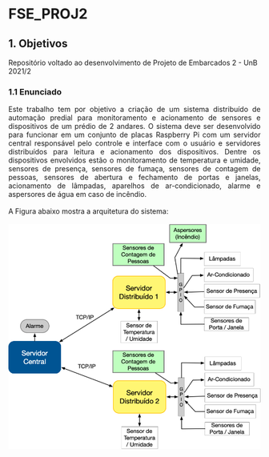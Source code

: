 # FSE_PROJ2

## 1. Objetivos

Repositório voltado ao desenvolvimento de Projeto de Embarcados 2 - UnB 2021/2

### 1.1 Enunciado
<div style = "text-align: justify;">Este trabalho tem por objetivo a criação de um sistema distribuído de automação predial para monitoramento e acionamento de sensores e dispositivos de um prédio de 2 andares. O sistema deve ser desenvolvido para funcionar em um conjunto de placas Raspberry Pi com um servidor central responsável pelo controle e interface com o usuário e servidores distribuídos para leitura e acionamento dos dispositivos. Dentre os dispositivos envolvidos estão o monitoramento de temperatura e umidade, sensores de presença, sensores de fumaça, sensores de contagem de pessoas, sensores de abertura e fechamento de portas e janelas, acionamento de lâmpadas, aparelhos de ar-condicionado, alarme e aspersores de água em caso de incêndio.
<br>
<br>
A Figura abaixo mostra a arquitetura do sistema:</div>
<br>

<img src="./images/arquitetura_projeto_2.png" alt="Arquitetura Projeto 2">
